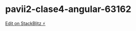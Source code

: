 # pavii2-clase4-angular-63162

[Edit on StackBlitz ⚡️](https://stackblitz.com/edit/pavii2-clase4-angular-63162)
